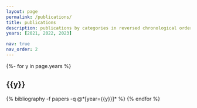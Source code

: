 ```yaml
---
layout: page
permalink: /publications/
title: publications
description: publications by categories in reversed chronological order.
years: [2021, 2022, 2023]

nav: true
nav_order: 2
---
```

<!-- _pages/publications.md -->
<div class="publications">

{%- for y in page.years %}
  <h2 class="year">{{y}}</h2>
  {% bibliography -f papers -q @*[year={{y}}]* %}
{% endfor %}

</div>
